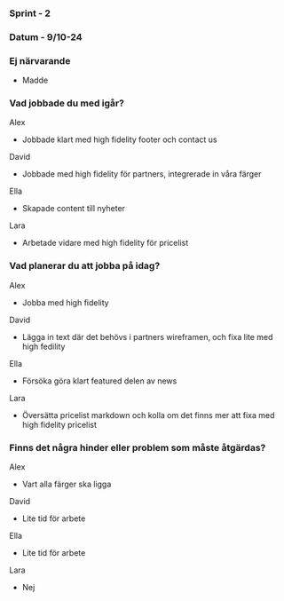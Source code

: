 ### Sprint - 2

### Datum - 9/10-24

### Ej närvarande
- Madde

### Vad jobbade du med igår?

Alex

- Jobbade klart med high fidelity footer och contact us

David

- Jobbade med high fidelity för partners, integrerade in våra färger

Ella

- Skapade content till nyheter

Lara

- Arbetade vidare med high fidelity för pricelist


### Vad planerar du att jobba på idag?

Alex

- Jobba med high fidelity 

David

- Lägga in text där det behövs i partners wireframen, och fixa lite med high fedility

Ella

- Försöka göra klart featured delen av news

Lara

- Översätta pricelist markdown och kolla om det finns mer att fixa med high fidelity pricelist


### Finns det några hinder eller problem som måste åtgärdas?

Alex

- Vart alla färger ska ligga

David

- Lite tid för arbete

Ella

- Lite tid för arbete

Lara

- Nej

